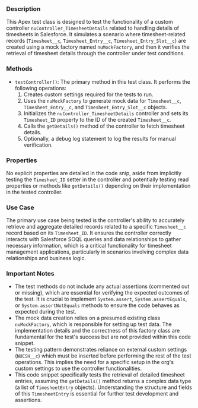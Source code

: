 ### Description

This Apex test class is designed to test the functionality of a custom controller `nuController_TimesheetDetails` related to handling details of timesheets in Salesforce. It simulates a scenario where timesheet-related records (`Timesheet__c`, `Timesheet_Entry__c`, `Timesheet_Entry_Slot__c`) are created using a mock factory named `nuMockFactory`, and then it verifies the retrieval of timesheet details through the controller under test conditions.

### Methods

- `testController()`: The primary method in this test class. It performs the following operations:
  1. Creates custom settings required for the tests to run.
  2. Uses the `nuMockFactory` to generate mock data for `Timesheet__c`, `Timesheet_Entry__c`, and `Timesheet_Entry_Slot__c` objects.
  3. Initializes the `nuController_TimesheetDetails` controller and sets its `Timesheet_ID` property to the ID of the created `Timesheet__c`.
  4. Calls the `getDetails()` method of the controller to fetch timesheet details.
  5. Optionally, a debug log statement to log the results for manual verification.
  
### Properties

No explicit properties are detailed in the code snip, aside from implicitly testing the `Timesheet_ID` setter in the controller and potentially testing read properties or methods like `getDetails()` depending on their implementation in the tested controller.

### Use Case

The primary use case being tested is the controller's ability to accurately retrieve and aggregate detailed records related to a specific `Timesheet__c` record based on its `Timesheet_ID`. It ensures the controller correctly interacts with Salesforce SOQL queries and data relationships to gather necessary information, which is a critical functionality for timesheet management applications, particularly in scenarios involving complex data relationships and business logic.

### Important Notes

- The test methods do not include any actual assertions (commented out or missing), which are essential for verifying the expected outcomes of the test. It is crucial to implement `System.assert`, `System.assertEquals`, or `System.assertNotEquals` methods to ensure the code behaves as expected during the test.
- The mock data creation relies on a presumed existing class `nuMockFactory`, which is responsible for setting up test data. The implementation details and the correctness of this factory class are fundamental for the test's success but are not provided within this code snippet.
- The testing pattern demonstrates reliance on external custom settings (`NUCSH__c`) which must be inserted before performing the rest of the test operations. This implies the need for a specific setup in the org's custom settings to use the controller functionalities.
- This code snippet specifically tests the retrieval of detailed timesheet entries, assuming the `getDetails()` method returns a complex data type (a list of `TimesheetEntry` objects). Understanding the structure and fields of this `TimesheetEntry` is essential for further test development and assertions.